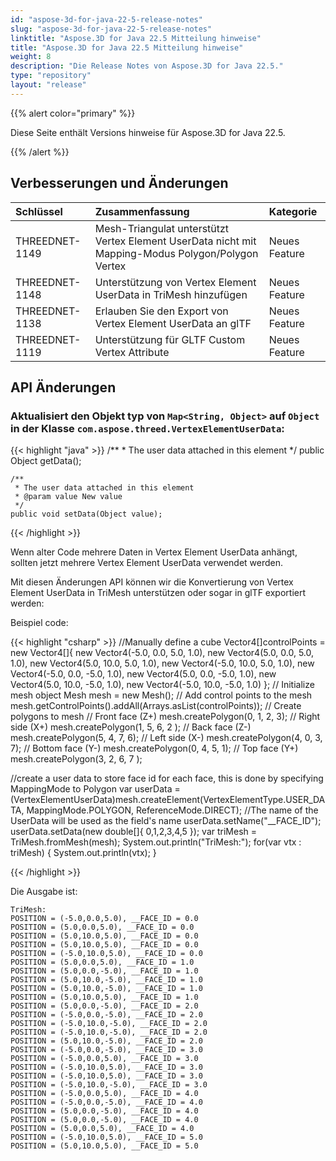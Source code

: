 ```yaml
---
id: "aspose-3d-for-java-22-5-release-notes"
slug: "aspose-3d-for-java-22-5-release-notes"
linktitle: "Aspose.3D for Java 22.5 Mitteilung hinweise"
title: "Aspose.3D for Java 22.5 Mitteilung hinweise"
weight: 8
description: "Die Release Notes von Aspose.3D for Java 22.5."
type: "repository"
layout: "release"
---
```

{{% alert color="primary" %}}

Diese Seite enthält Versions hinweise für Aspose.3D for Java 22.5.

{{% /alert %}}
## **Verbesserungen und Änderungen**

|**Schlüssel**|**Zusammenfassung**|**Kategorie**|
|:- |:- |:- |
|THREEDNET-1149 |Mesh-Triangulat unterstützt Vertex Element UserData nicht mit Mapping-Modus Polygon/Polygon Vertex|Neues Feature|
|THREEDNET-1148 |Unterstützung von Vertex Element UserData in TriMesh hinzufügen|Neues Feature|
|THREEDNET-1138 |Erlauben Sie den Export von Vertex Element UserData an glTF|Neues Feature|
|THREEDNET-1119 |Unterstützung für GLTF Custom Vertex Attribute|Neues Feature|


## API Änderungen ##


### Aktualisiert den Objekt typ von `Map<String, Object>` auf `Object` in der Klasse `com.aspose.threed.VertexElementUserData`:

{{< highlight "java" >}}
    /**
     * The user data attached in this element
     */
    public Object getData();
    
    /**
     * The user data attached in this element
     * @param value New value
     */
    public void setData(Object value);
{{< /highlight >}}


Wenn alter Code mehrere Daten in Vertex Element UserData anhängt, sollten jetzt mehrere Vertex Element UserData verwendet werden.

Mit diesen Änderungen API können wir die Konvertierung von Vertex Element UserData in TriMesh unterstützen oder sogar in glTF exportiert werden:

Beispiel code:

{{< highlight "csharp" >}}
//Manually define a cube
Vector4[]controlPoints = new Vector4[]{
        new Vector4(-5.0, 0.0, 5.0, 1.0),
        new Vector4(5.0, 0.0, 5.0, 1.0),
        new Vector4(5.0, 10.0, 5.0, 1.0),
        new Vector4(-5.0, 10.0, 5.0, 1.0),
        new Vector4(-5.0, 0.0, -5.0, 1.0),
        new Vector4(5.0, 0.0, -5.0, 1.0),
        new Vector4(5.0, 10.0, -5.0, 1.0),
        new Vector4(-5.0, 10.0, -5.0, 1.0)
};
// Initialize mesh object
Mesh mesh = new Mesh();
// Add control points to the mesh
mesh.getControlPoints().addAll(Arrays.asList(controlPoints));
// Create polygons to mesh
// Front face (Z+)
mesh.createPolygon(0, 1, 2, 3);
// Right side (X+)
mesh.createPolygon(1, 5, 6, 2 );
// Back face (Z-)
mesh.createPolygon(5, 4, 7, 6);
// Left side (X-)
mesh.createPolygon(4, 0, 3, 7);
// Bottom face (Y-)
mesh.createPolygon(0, 4, 5, 1);
// Top face (Y+)
mesh.createPolygon(3, 2, 6, 7 );

//create a user data to store face id for each face, this is done by specifying MappingMode to Polygon
var userData = (VertexElementUserData)mesh.createElement(VertexElementType.USER_DATA, MappingMode.POLYGON, ReferenceMode.DIRECT);
//The name of the UserData will be used as the field's name
userData.setName("__FACE_ID");
userData.setData(new double[]{
        0,1,2,3,4,5
});
var triMesh = TriMesh.fromMesh(mesh);
System.out.println("TriMesh:");
for(var vtx : triMesh)
{
        System.out.println(vtx);
}


{{< /highlight >}}

Die Ausgabe ist:

```
TriMesh:
POSITION = (-5.0,0.0,5.0), __FACE_ID = 0.0
POSITION = (5.0,0.0,5.0), __FACE_ID = 0.0
POSITION = (5.0,10.0,5.0), __FACE_ID = 0.0
POSITION = (5.0,10.0,5.0), __FACE_ID = 0.0
POSITION = (-5.0,10.0,5.0), __FACE_ID = 0.0
POSITION = (5.0,0.0,5.0), __FACE_ID = 1.0
POSITION = (5.0,0.0,-5.0), __FACE_ID = 1.0
POSITION = (5.0,10.0,-5.0), __FACE_ID = 1.0
POSITION = (5.0,10.0,-5.0), __FACE_ID = 1.0
POSITION = (5.0,10.0,5.0), __FACE_ID = 1.0
POSITION = (5.0,0.0,-5.0), __FACE_ID = 2.0
POSITION = (-5.0,0.0,-5.0), __FACE_ID = 2.0
POSITION = (-5.0,10.0,-5.0), __FACE_ID = 2.0
POSITION = (-5.0,10.0,-5.0), __FACE_ID = 2.0
POSITION = (5.0,10.0,-5.0), __FACE_ID = 2.0
POSITION = (-5.0,0.0,-5.0), __FACE_ID = 3.0
POSITION = (-5.0,0.0,5.0), __FACE_ID = 3.0
POSITION = (-5.0,10.0,5.0), __FACE_ID = 3.0
POSITION = (-5.0,10.0,5.0), __FACE_ID = 3.0
POSITION = (-5.0,10.0,-5.0), __FACE_ID = 3.0
POSITION = (-5.0,0.0,5.0), __FACE_ID = 4.0
POSITION = (-5.0,0.0,-5.0), __FACE_ID = 4.0
POSITION = (5.0,0.0,-5.0), __FACE_ID = 4.0
POSITION = (5.0,0.0,-5.0), __FACE_ID = 4.0
POSITION = (5.0,0.0,5.0), __FACE_ID = 4.0
POSITION = (-5.0,10.0,5.0), __FACE_ID = 5.0
POSITION = (5.0,10.0,5.0), __FACE_ID = 5.0
```

